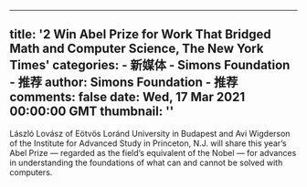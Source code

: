 
---
title: '2 Win Abel Prize for Work That Bridged Math and Computer Science, The New York Times'
categories: 
    - 新媒体
    - Simons Foundation - 推荐
author: Simons Foundation - 推荐
comments: false
date: Wed, 17 Mar 2021 00:00:00 GMT
thumbnail: ''
---

<div>   
<p></p><p>László Lovász of Eötvös Loránd University in Budapest and Avi Wigderson of the Institute for Advanced Study in Princeton, N.J. will share this year’s Abel Prize — regarded as the field’s equivalent of the Nobel — for advances in understanding the foundations of what can and cannot be solved with computers.</p>
<p></p>
            
</div>
            